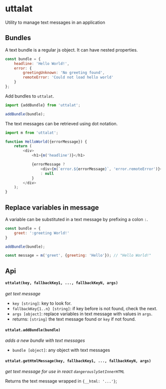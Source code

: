 # uttalat
Utility to manage text messages in an application

## Bundles
A text bundle is a regular js object. It can have nested properties.

```js
const bundle = {
    headline: 'Hello World!',
    error: {
        greetingUnknown: 'No greeting found',
        remoteError: 'Could not load hello world'
    }
};
```

Add bundles to `uttalat`.

```js
import {addBundle} from 'uttalat';

addBundle(bundle);
```

The text messages can be retrieved using dot notation.

```js
import m from 'uttalat';

function HelloWorld({errorMessage}) {
    return (
        <div>
            <h1>{m('headline')}</h1>

            {errorMessage ?
                <div>{m(`error.${errorMessage}`, 'error.remoteError')}</div>
                : null
            }
        </div>
    );
}
```

## Replace variables in message

A variable can be substituted in a text message by prefixing a colon `:`.

```js
const bundle = {
    greet: ':greeting World!'
}

addBundle(bundle);

const message = m('greet', {greeting: 'Hello'}); // "Hello World!"
```

## Api

#### `uttalat(key, fallbackKey1, ..., fallbackKeyN, args)`

_get text message_

* `key [string]`: key to look for.
* `fallbackKey{1..n} [string]`: if key before is not found, check the next.
* `args [object]`: replace variables in text message with values in `args`.
* returns: `[string]` the text message found or `key` if not found.

#### `uttalat.addBundle(bundle)`

_adds a new bundle with text messages_

* `bundle [object]`: any object with text messages

#### `uttalat.getHtmlMessage(key, fallbackKey1, ..., fallbackKeyN, args)`

_get text message for use in react `dangerouslySetInnerHTML`_

Returns the text message wrapped in `{__html: '...'}`;
